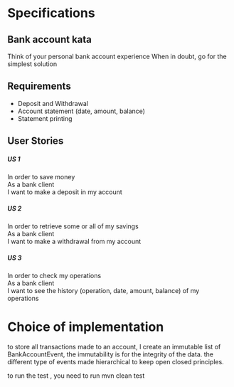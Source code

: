 
# Specifications
## Bank account kata
Think of your personal bank account experience When in doubt, go for the simplest solution

## Requirements
- Deposit and Withdrawal
- Account statement (date, amount, balance)
- Statement printing
 
## User Stories
##### US 1
In order to save money  
As a bank client  
I want to make a deposit in my account  
 
##### US 2 
In order to retrieve some or all of my savings  
As a bank client  
I want to make a withdrawal from my account  
 
##### US 3 
In order to check my operations  
As a bank client  
I want to see the history (operation, date, amount, balance)  of my operations  

# Choice of implementation

to store all transactions made to an account, I create an immutable list of BankAccountEvent, the immutability is for the integrity of the data. the different type of 
events made hierarchical to keep open closed principles.

to run the test , you need to run mvn clean test
